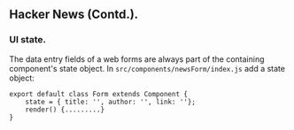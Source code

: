 ## Hacker News (Contd.).

### UI state.

The data entry fields of a web forms are always part of the containing component's state object. In `src/components/newsForm/index.js` add a state object:

~~~
export default class Form extends Component {
    state = { title: '', author: '', link: ''};
    render() {.........}
}
~~~
